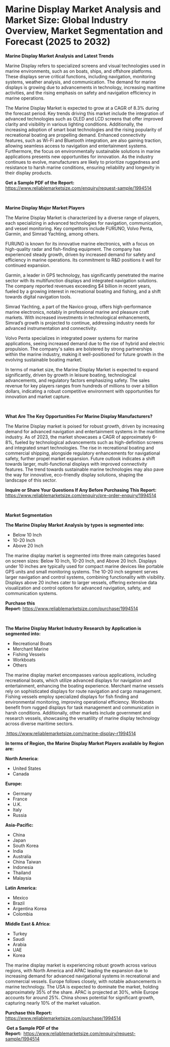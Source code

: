 <p><h1>Marine Display Market Analysis and Market Size: Global Industry Overview, Market Segmentation and Forecast (2025 to 2032)</h1></p><p><strong>Marine Display Market Analysis and Latest Trends</strong></p>
<p><p>Marine Display refers to specialized screens and visual technologies used in marine environments, such as on boats, ships, and offshore platforms. These displays serve critical functions, including navigation, monitoring systems, weather analysis, and communication. The demand for marine displays is growing due to advancements in technology, increasing maritime activities, and the rising emphasis on safety and navigation efficiency in marine operations.</p><p>The Marine Display Market is expected to grow at a CAGR of 8.3% during the forecast period. Key trends driving this market include the integration of advanced technologies such as OLED and LCD screens that offer improved clarity and visibility in various lighting conditions. Additionally, the increasing adoption of smart boat technologies and the rising popularity of recreational boating are propelling demand. Enhanced connectivity features, such as Wi-Fi and Bluetooth integration, are also gaining traction, allowing seamless access to navigation and entertainment systems. Furthermore, the focus on environmentally sustainable solutions in marine applications presents new opportunities for innovation. As the industry continues to evolve, manufacturers are likely to prioritize ruggedness and resistance to harsh marine conditions, ensuring reliability and longevity in their display products.</p></p>
<p><strong>Get a Sample PDF of the Report:&nbsp;</strong> <a href="https://www.reliablemarketsize.com/enquiry/request-sample/1994514?utm_campaign=3268&utm_medium=2&utm_source=Github&utm_content=ia&utm_term=16042025&utm_id=marine-display">https://www.reliablemarketsize.com/enquiry/request-sample/1994514</a></p>
<p>&nbsp;</p>
<p><strong>Marine Display Major Market Players</strong></p>
<p><p>The Marine Display Market is characterized by a diverse range of players, each specializing in advanced technologies for navigation, communication, and vessel monitoring. Key competitors include FURUNO, Volvo Penta, Garmin, and Simrad Yachting, among others.</p><p>FURUNO is known for its innovative marine electronics, with a focus on high-quality radar and fish-finding equipment. The company has experienced steady growth, driven by increased demand for safety and efficiency in marine operations. Its commitment to R&D positions it well for continued expansion.</p><p>Garmin, a leader in GPS technology, has significantly penetrated the marine sector with its multifunction displays and integrated navigation solutions. The company reported revenues exceeding $4 billion in recent years, fueled by a growing interest in recreational boating and fishing, and a shift towards digital navigation tools.</p><p>Simrad Yachting, a part of the Navico group, offers high-performance marine electronics, notably in professional marine and pleasure craft markets. With increased investments in technological enhancements, Simrad’s growth is projected to continue, addressing industry needs for advanced instrumentation and connectivity.</p><p>Volvo Penta specializes in integrated power systems for marine applications, seeing increased demand due to the rise of hybrid and electric propulsion. The company's sales are bolstered by strong partnerships within the marine industry, making it well-positioned for future growth in the evolving sustainable boating market.</p><p>In terms of market size, the Marine Display Market is expected to expand significantly, driven by growth in leisure boating, technological advancements, and regulatory factors emphasizing safety. The sales revenue for key players ranges from hundreds of millions to over a billion dollars, indicating a robust competitive environment with opportunities for innovation and market capture.</p></p>
<p>&nbsp;</p>
<p><strong>What Are The Key Opportunities For Marine Display Manufacturers?</strong></p>
<p><p>The Marine Display market is poised for robust growth, driven by increasing demand for advanced navigation and entertainment systems in the maritime industry. As of 2023, the market showcases a CAGR of approximately 6-8%, fueled by technological advancements such as high-definition screens and integrated smart technologies. The rise in recreational boating and commercial shipping, alongside regulatory enhancements for navigational safety, further propel market expansion. Future outlook indicates a shift towards larger, multi-functional displays with improved connectivity features. The trend towards sustainable marine technologies may also pave the way for innovative, eco-friendly display solutions, shaping the landscape of this sector.</p></p>
<p><strong>Inquire or Share Your Questions If Any Before Purchasing This Report:</strong> <a href="https://www.reliablemarketsize.com/enquiry/pre-order-enquiry/1994514?utm_campaign=3268&utm_medium=2&utm_source=Github&utm_content=ia&utm_term=16042025&utm_id=marine-display">https://www.reliablemarketsize.com/enquiry/pre-order-enquiry/1994514</a></p>
<p>&nbsp;</p>
<p><strong>Market Segmentation</strong></p>
<p><strong>The Marine Display Market Analysis by types is segmented into:</strong></p>
<p><ul><li>Below 10 Inch</li><li>10-20 Inch</li><li>Above 20 Inch</li></ul></p>
<p><p>The marine display market is segmented into three main categories based on screen sizes: Below 10 Inch, 10-20 Inch, and Above 20 Inch. Displays under 10 inches are typically used for compact marine devices like portable GPS units and small monitoring systems. The 10-20 inch segment serves larger navigation and control systems, combining functionality with visibility. Displays above 20 inches cater to larger vessels, offering extensive data visualization and control options for advanced navigation, safety, and communication systems.</p></p>
<p><strong>Purchase this Report:&nbsp;</strong><a href="https://www.reliablemarketsize.com/purchase/1994514?utm_campaign=3268&utm_medium=2&utm_source=Github&utm_content=ia&utm_term=16042025&utm_id=marine-display">https://www.reliablemarketsize.com/purchase/1994514</a></p>
<p>&nbsp;</p>
<p><strong>The Marine Display Market Industry Research by Application is segmented into:</strong></p>
<p><ul><li>Recreational Boats</li><li>Merchant Marine</li><li>Fishing Vessels</li><li>Workboats</li><li>Others</li></ul></p>
<p><p>The marine display market encompasses various applications, including recreational boats, which utilize advanced displays for navigation and entertainment, enhancing the boating experience. Merchant marine vessels rely on sophisticated displays for route navigation and cargo management. Fishing vessels employ specialized displays for fish finding and environmental monitoring, improving operational efficiency. Workboats benefit from rugged displays for task management and communication in harsh conditions. Additionally, other markets include government and research vessels, showcasing the versatility of marine display technology across diverse maritime sectors.</p></p>
<p><a href="https://www.reliablemarketsize.com/marine-display-r1994514?utm_campaign=3268&utm_medium=2&utm_source=Github&utm_content=ia&utm_term=16042025&utm_id=marine-display">&nbsp;https://www.reliablemarketsize.com/marine-display-r1994514</a></p>
<p><strong>In terms of Region, the Marine Display Market Players available by Region are:</strong></p>
<p>
    <p> <strong> North America: </strong>
        <ul>
            <li>United States</li>
            <li>Canada</li>
        </ul>
        </p> 
    <p> <strong> Europe: </strong>
        <ul>
            <li>Germany</li>
            <li>France</li>
            <li>U.K.</li>
            <li>Italy</li>
            <li>Russia</li>
        </ul>
        </p> 
    <p> <strong> Asia-Pacific: </strong>
        <ul>
            <li>China</li>
            <li>Japan</li>
            <li>South Korea</li>
            <li>India</li>
            <li>Australia</li>
            <li>China Taiwan</li>
            <li>Indonesia</li>
            <li>Thailand</li>
            <li>Malaysia</li>
        </ul>
        </p> 
    <p> <strong> Latin America: </strong>
        <ul>
            <li>Mexico</li>
            <li>Brazil</li>
            <li>Argentina Korea</li>
            <li>Colombia</li>
        </ul>
        </p> 
    <p> <strong> Middle East & Africa: </strong>
        <ul>
            <li>Turkey</li>
            <li>Saudi</li>
            <li>Arabia</li>
            <li>UAE</li>
            <li>Korea</li>
        </ul>
    </p>
    </p>
<p><p>The marine display market is experiencing robust growth across various regions, with North America and APAC leading the expansion due to increasing demand for advanced navigational systems in recreational and commercial vessels. Europe follows closely, with notable advancements in marine technology. The USA is expected to dominate the market, holding approximately 35% of the share. APAC is projected at 30%, while Europe accounts for around 25%. China shows potential for significant growth, capturing nearly 10% of the market valuation.</p></p>
<p><strong>Purchase this Report: </strong><a href="https://www.reliablemarketsize.com/purchase/1994514?utm_campaign=3268&utm_medium=2&utm_source=Github&utm_content=ia&utm_term=16042025&utm_id=marine-display">https://www.reliablemarketsize.com/purchase/1994514</a></p>
<p>&nbsp;<strong>Get a Sample PDF of the Report:&nbsp;&nbsp;</strong><a href="https://www.reliablemarketsize.com/enquiry/request-sample/1994514?utm_campaign=3268&utm_medium=2&utm_source=Github&utm_content=ia&utm_term=16042025&utm_id=marine-display">https://www.reliablemarketsize.com/enquiry/request-sample/1994514</a></p>
<p><strong></strong></p>
<p><p></p><p></p><p></p></p>